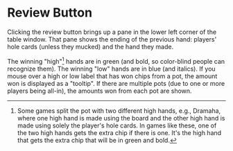 # Review Button

Clicking the review button brings up a pane in the lower left corner of the
table window. That pane shows the ending of the previous hand: players' hole
cards (unless they mucked) and the hand they made.

The winning "high"[^1] hands are in green (and bold, so color-blind
people can recognize them).  The winning "low" hands are in blue (and
italics). If you mouse over a high or low label that has won chips from
a pot, the amount won is displayed as a "tooltip". If there are multiple
pots (due to one or more players being all-in), the amounts won from each
pot are shown.

[^1]: Some games split the pot with two different high hands, e.g., Dramaha,
where one high hand is made using the board and the other high hand is made
using solely the player's hole cards. In games like these, one of the two
high hands gets the extra chip if there is one. It's the high hand that
gets the extra chip that will be in green and bold.
